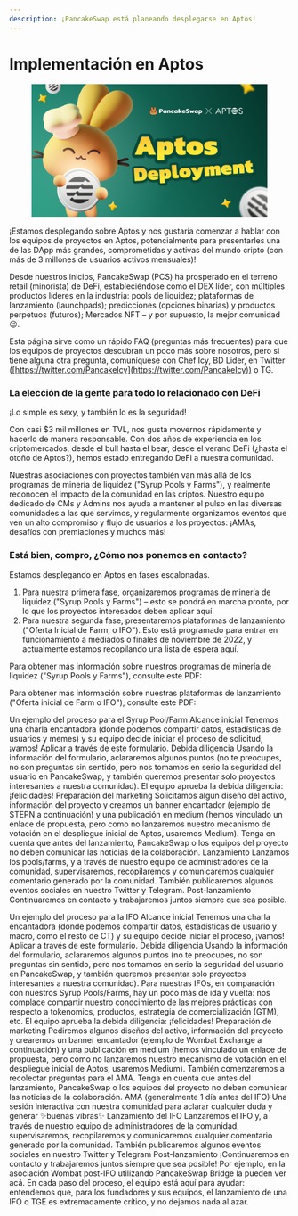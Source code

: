 ```yaml
---
description: ¡PancakeSwap está planeando desplegarse en Aptos!
---
```


# Implementación en Aptos

<figure><img src=".gitbook/assets/image.png" alt=""><figcaption></figcaption></figure>

¡Estamos desplegando sobre Aptos y nos gustaría comenzar a hablar con los equipos de proyectos en Aptos, potencialmente para presentarles una de las DApp más grandes, comprometidas y activas del mundo cripto (con más de 3 millones de usuarios activos mensuales)!&#x20;

Desde nuestros inicios, PancakeSwap (PCS) ha prosperado en el terreno retail (minorista) de DeFi, estableciéndose como el DEX líder, con múltiples productos líderes en la industria: pools de liquidez; plataformas de lanzamiento (launchpads); predicciones (opciones binarias) y productos perpetuos (futuros); Mercados NFT – y por supuesto, la mejor comunidad 😉.&#x20;

Esta página sirve como un rápido FAQ (preguntas más frecuentes) para que los equipos de proyectos descubran un poco más sobre nosotros, pero si tiene alguna otra pregunta, comuníquese con Chef Icy, BD Lider, en Twitter ([https://twitter.com/PancakeIcy](https://twitter.com/PancakeIcy)) o TG.&#x20;

### La elección de la gente para todo lo relacionado con DeFi&#x20;

¡Lo simple es sexy, y también lo es la seguridad!&#x20;

Con casi $3 mil millones en TVL, nos gusta movernos rápidamente y hacerlo de manera responsable. Con dos años de experiencia en los criptomercados, desde el bull hasta el bear, desde el verano DeFi (¿hasta el otoño de Aptos?), hemos estado entregando DeFi a nuestra comunidad.&#x20;

Nuestras asociaciones con proyectos también van más allá de los programas de minería de liquidez ("Syrup Pools y Farms"), y realmente reconocen el impacto de la comunidad en las criptos. Nuestro equipo dedicado de CMs y Admins nos ayuda a mantener el pulso en las diversas comunidades a las que servimos, y regularmente organizamos eventos que ven un alto compromiso y flujo de usuarios a los proyectos: ¡AMAs, desafíos con premiaciones y muchos más!&#x20;

### Está bien, compro, ¿Cómo nos ponemos en contacto?&#x20;

Estamos desplegando en Aptos en fases escalonadas.&#x20;

1. Para nuestra primera fase, organizaremos programas de minería de liquidez ("Syrup Pools y Farms") – esto se pondrá en marcha pronto, por lo que los proyectos interesados deben aplicar aquí.&#x20;
2. Para nuestra segunda fase, presentaremos plataformas de lanzamiento ("Oferta Inicial de Farm, o IFO"). Esto está programado para entrar en funcionamiento a mediados o finales de noviembre de 2022, y actualmente estamos recopilando una lista de espera aquí.&#x20;

Para obtener más información sobre nuestros programas de minería de liquidez ("Syrup Pools y Farms"), consulte este PDF:



Para obtener más información sobre nuestras plataformas de lanzamiento ("Oferta inicial de Farm o IFO"), consulte este PDF:

Un ejemplo del proceso para el Syrup Pool/Farm Alcance inicial Tenemos una charla encantadora (donde podemos compartir datos, estadísticas de usuarios y memes) y su equipo decide iniciar el proceso de solicitud, ¡vamos! Aplicar a través de este formulario. Debida diligencia Usando la información del formulario, aclararemos algunos puntos (no te preocupes, no son preguntas sin sentido, pero nos tomamos en serio la seguridad del usuario en PancakeSwap, y también queremos presentar solo proyectos interesantes a nuestra comunidad). El equipo aprueba la debida diligencia: ¡felicidades! Preparación del marketing Solicitamos algún diseño del activo, información del proyecto y creamos un banner encantador (ejemplo de STEPN a continuación) y una publicación en medium (hemos vinculado un enlace de propuesta, pero como no lanzaremos nuestro mecanismo de votación en el despliegue inicial de Aptos, usaremos Medium). Tenga en cuenta que antes del lanzamiento, PancakeSwap o los equipos del proyecto no deben comunicar las noticias de la colaboración. Lanzamiento Lanzamos los pools/farms, y a través de nuestro equipo de administradores de la comunidad, supervisaremos, recopilaremos y comunicaremos cualquier comentario generado por la comunidad. También publicaremos algunos eventos sociales en nuestro Twitter y Telegram. Post-lanzamiento Continuaremos en contacto y trabajaremos juntos siempre que sea posible.

Un ejemplo del proceso para la IFO Alcance inicial Tenemos una charla encantadora (donde podemos compartir datos, estadísticas de usuario y macro, como el resto de CT) y su equipo decide iniciar el proceso, ¡vamos! Aplicar a través de este formulario. Debida diligencia Usando la información del formulario, aclararemos algunos puntos (no te preocupes, no son preguntas sin sentido, pero nos tomamos en serio la seguridad del usuario en PancakeSwap, y también queremos presentar solo proyectos interesantes a nuestra comunidad). Para nuestras IFOs, en comparación con nuestros Syrup Pools/Farms, hay un poco más de ida y vuelta: nos complace compartir nuestro conocimiento de las mejores prácticas con respecto a tokenomics, productos, estrategia de comercialización (GTM), etc. El equipo aprueba la debida diligencia: ¡felicidades! Preparación de marketing Pediremos algunos diseños del activo, información del proyecto y crearemos un banner encantador (ejemplo de Wombat Exchange a continuación) y una publicación en medium (hemos vinculado un enlace de propuesta, pero como no lanzaremos nuestro mecanismo de votación en el despliegue inicial de Aptos, usaremos Medium). También comenzaremos a recolectar preguntas para el AMA. Tenga en cuenta que antes del lanzamiento, PancakeSwap o los equipos del proyecto no deben comunicar las noticias de la colaboración. AMA (generalmente 1 día antes del IFO) Una sesión interactiva con nuestra comunidad para aclarar cualquier duda y generar ✨buenas vibras✨ Lanzamiento del IFO Lanzaremos el IFO y, a través de nuestro equipo de administradores de la comunidad, supervisaremos, recopilaremos y comunicaremos cualquier comentario generado por la comunidad. También publicaremos algunos eventos sociales en nuestro Twitter y Telegram Post-lanzamiento ¡Continuaremos en contacto y trabajaremos juntos siempre que sea posible! Por ejemplo, en la asociación Wombat post-IFO utilizando PancakeSwap Bridge la pueden ver acá. En cada paso del proceso, el equipo está aquí para ayudar: entendemos que, para los fundadores y sus equipos, el lanzamiento de una IFO o TGE es extremadamente crítico, y no dejamos nada al azar.
